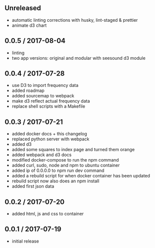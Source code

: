 Unreleased
------------------
* automatic linting corrections with husky, lint-staged & prettier
* animate d3 chart

0.0.5 / 2017-08-04
------------------
* linting
* two app versions: original and modular with seesound d3 module

0.0.4 / 2017-07-28
------------------
* use D3 to import frequency data
* added roadmap
* added sourcemap to webpack
* make d3 reflect actual frequency data
* replace shell scripts with a Makefile

0.0.3 / 2017-07-21
------------------
* added docker docs + this changelog
* replaced python server with webpack
* added d3
* added some squares to index page and turned them orange
* added webpack and d3 docs
* modified docker-compose to run the npm command
* added curl, sudo, node and npm to ubuntu container
* added ip of 0.0.0.0 to npm run dev command
* added a rebuild script for when docker container has been updated
* rebuild script now also does an npm install
* added first json data

0.0.2 / 2017-07-20
------------------
* added html, js and css to container

0.0.1 / 2017-07-19
------------------
* initial release

